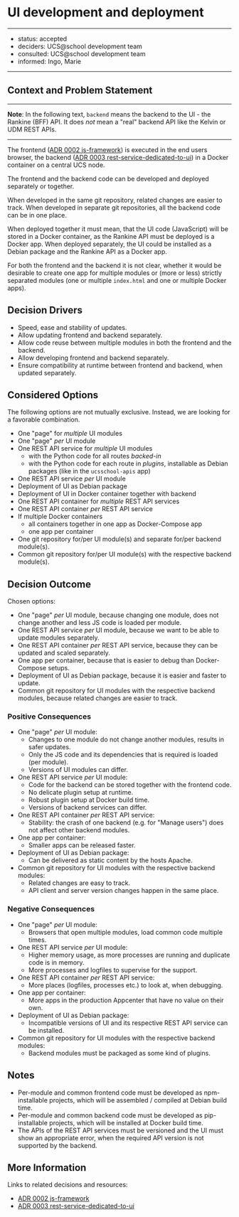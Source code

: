 
# UI development and deployment

---

- status: accepted
- deciders: UCS@school development team
- consulted: UCS@school development team
- informed: Ingo, Marie

---

## Context and Problem Statement

---

**Note**: In the following text, `backend` means the backend to the UI - the Rankine (BFF) API.
It does *not* mean a "real" backend API like the Kelvin or UDM REST APIs.

---

The frontend ([ADR 0002 js-framework](0002-js-framework.md)) is executed in the end users browser, the backend ([ADR 0003 rest-service-dedicated-to-ui](0003-rest-service-dedicated-to-ui.md)) in a Docker container on a central UCS node.

The frontend and the backend code can be developed and deployed separately or together.

When developed in the same git repository, related changes are easier to track.
When developed in separate git repositories, all the backend code can be in one place.

When deployed together it must mean, that the UI code (JavaScript) will be stored in a Docker container, as the Rankine API must be deployed is a Docker app.
When deployed separately, the UI could be installed as a Debian package and the Rankine API as a Docker app.

For both the frontend and the backend it is not clear, whether it would be desirable to create one app for multiple modules or (more or less) strictly separated modules (one or multiple `index.html` and one or multiple Docker apps).

## Decision Drivers

- Speed, ease and stability of updates.
- Allow updating frontend and backend separately.
- Allow code reuse between multiple modules in both the frontend and the backend.
- Allow developing frontend and backend separately.
- Ensure compatibility at runtime between frontend and backend, when updated separately.

## Considered Options

The following options are not mutually exclusive.
Instead, we are looking for a favorable combination.

- One "page" for *multiple* UI modules
- One "page" *per* UI module
- One REST API service for *multiple* UI modules
  - with the Python code for all routes *backed-in*
  - with the Python code for each route in *plugins*, installable as Debian packages (like in the `ucsschool-apis` app)
- One REST API service *per* UI module
- Deployment of UI as Debian package
- Deployment of UI in Docker container together with backend
- One REST API container for *multiple* REST API services
- One REST API container *per* REST API service
- If multiple Docker containers
  - all containers together in one app as Docker-Compose app
  - one app per container
- One git repository for/per UI module(s) and separate for/per backend module(s).
- Common git repository for/per UI module(s) with the respective backend module(s).

## Decision Outcome

Chosen options:

- One "page" *per* UI module, because
  changing one module, does not change another and less JS code is loaded per module.
- One REST API service *per* UI module, because
  we want to be able to update modules separately.
- One REST API container *per* REST API service, because
  they can be updated and scaled separately.
- One app per container, because
  that is easier to debug than Docker-Compose setups.
- Deployment of UI as Debian package, because
  it is easier and faster to update.
- Common git repository for UI modules with the respective backend modules, because
  related changes are easier to track.

### Positive Consequences

- One "page" *per* UI module:
  - Changes to one module do not change another modules, results in safer updates.
  - Only the JS code and its dependencies that is required is loaded (per module).
  - Versions of UI modules can differ.
- One REST API service *per* UI module:
  - Code for the backend can be stored together with the frontend code.
  - No delicate plugin setup at runtime.
  - Robust plugin setup at Docker build time.
  - Versions of backend services can differ.
- One REST API container *per* REST API service:
  - Stability: the crash of one backend (e.g. for "Manage users") does not affect other backend modules.
- One app per container:
  - Smaller apps can be released faster.
- Deployment of UI as Debian package:
  - Can be delivered as static content by the hosts Apache.
- Common git repository for UI modules with the respective backend modules:
  - Related changes are easy to track.
  - API client and server version changes happen in the same place.

### Negative Consequences

- One "page" *per* UI module:
  - Browsers that open multiple modules, load common code multiple times.
- One REST API service *per* UI module:
  - Higher memory usage, as more processes are running and duplicate code is in memory.
  - More processes and logfiles to supervise for the support.
- One REST API container *per* REST API service:
  - More places (logfiles, processes etc.) to look at, when debugging.
- One app per container:
  - More apps in the production Appcenter that have no value on their own.
- Deployment of UI as Debian package:
  - Incompatible versions of UI and its respective REST API service can be installed.
- Common git repository for UI modules with the respective backend modules:
  - Backend modules must be packaged as some kind of plugins.

## Notes

- Per-module and common frontend code must be developed as npm-installable projects, which will be assembled / compiled at Debian build time.
- Per-module and common backend code must be developed as pip-installable projects, which will be installed at Docker build time.
- The APIs of the REST API services must be versioned and the UI must show an appropriate error, when the required API version is not supported by the backend.

## More Information

Links to related decisions and resources:

- [ADR 0002 js-framework](0002-js-framework.md)
- [ADR 0003 rest-service-dedicated-to-ui](0003-rest-service-dedicated-to-ui.md)
